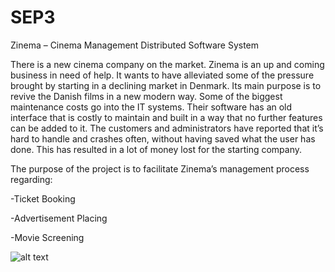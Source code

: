 # SEP3
Zinema – Cinema Management Distributed Software System

There is a new cinema company on the market. Zinema is an up and coming business in need of help. It wants to have alleviated some of the pressure brought by starting in a declining market in Denmark. Its main purpose is to revive the Danish films in a new modern way. Some of the biggest maintenance costs go into the IT systems. Their software has an old interface that is costly to maintain and built in a way that no further features can be added to it. The customers and administrators have reported that it’s hard to handle and crashes often, without having saved what the user has done. This has resulted in a lot of money lost for the starting company.

The purpose of the project is to facilitate Zinema’s management process regarding: 

-Ticket Booking 

-Advertisement Placing

-Movie Screening

![alt text](https://1.bp.blogspot.com/-VbLa1eZo608/VJs_2XbJDEI/AAAAAAAADm8/Bn_8Hv2bes8/s1600/homer_barney.png)
